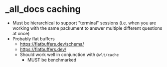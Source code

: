 # _all_docs caching

- Must be hierarchical to support "terminal" sessions (i.e. when you are working with the same packument to answer multiple different questions at once)
- Probably flat buffers 
  - https://flatbuffers.dev/schema/
  - https://flatbuffers.dev/
  - Should work well in conjunction with `@vlt/cache`
    - MUST be benchmarked

